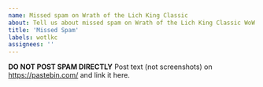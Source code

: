 ```yaml
---
name: Missed spam on Wrath of the Lich King Classic
about: Tell us about missed spam on Wrath of the Lich King Classic WoW.
title: 'Missed Spam'
labels: wotlkc
assignees: ''
---
```


**DO NOT POST SPAM DIRECTLY**
Post text (not screenshots) on <https://pastebin.com/> and link it here.
